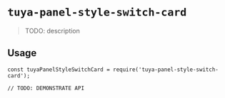 # `tuya-panel-style-switch-card`

> TODO: description

## Usage

```
const tuyaPanelStyleSwitchCard = require('tuya-panel-style-switch-card');

// TODO: DEMONSTRATE API
```
